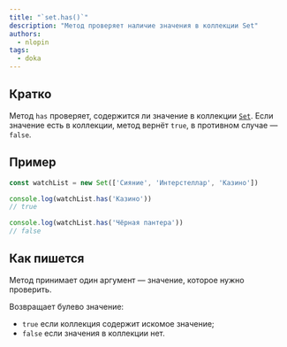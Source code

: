 ```yaml
---
title: "`set.has()`"
description: "Метод проверяет наличие значения в коллекции Set"
authors:
  - nlopin
tags:
  - doka
---
```


## Кратко

Метод `has` проверяет, содержится ли значение в коллекции [`Set`](/js/set). Если значение есть в коллекции, метод вернёт `true`, в противном случае — `false`.

## Пример

```js
const watchList = new Set(['Сияние', 'Интерстеллар', 'Казино'])

console.log(watchList.has('Казино'))
// true

console.log(watchList.has('Чёрная пантера'))
// false
```

## Как пишется

Метод принимает один аргумент — значение, которое нужно проверить.

Возвращает булево значение:

- `true` если коллекция содержит искомое значение;
- `false` если значения в коллекции нет.
